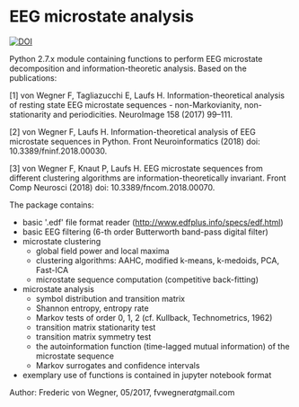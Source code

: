# EEG microstate analysis

[![DOI](https://zenodo.org/badge/90614948.svg)](https://zenodo.org/badge/latestdoi/90614948)

Python 2.7.x module containing functions to perform EEG microstate decomposition and information-theoretic analysis.
Based on the publications:  

[1] von Wegner F, Tagliazucchi E, Laufs H. Information-theoretical analysis of resting state EEG microstate sequences - non-Markovianity, non-stationarity and periodicities. NeuroImage 158 (2017) 99–111.

[2] von Wegner F, Laufs H. Information-theoretical analysis of EEG microstate sequences in Python. Front Neuroinformatics (2018) doi: 10.3389/fninf.2018.00030.

[3] von Wegner F, Knaut P, Laufs H. EEG microstate sequences from different clustering algorithms are information-theoretically invariant. Front Comp Neurosci (2018) doi: 10.3389/fncom.2018.00070.

The package contains:
- basic '.edf' file format reader (http://www.edfplus.info/specs/edf.html)
- basic EEG filtering (6-th order Butterworth band-pass digital filter)
- microstate clustering
  - global field power and local maxima
  - clustering algorithms: AAHC, modified k-means, k-medoids, PCA, Fast-ICA
  - microstate sequence computation (competitive back-fitting)
- microstate analysis
  - symbol distribution and transition matrix
  - Shannon entropy, entropy rate
  - Markov tests of order 0, 1, 2 (cf. Kullback, Technometrics, 1962)
  - transition matrix stationarity test
  - transition matrix symmetry test
  - the autoinformation function (time-lagged mutual information) of the microstate sequence
  - Markov surrogates and confidence intervals
- exemplary use of functions is contained in jupyter notebook format

Author: Frederic von Wegner, 05/2017, fvwegner*at*gmail.com
